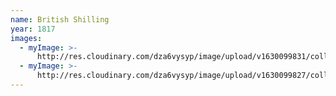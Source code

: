 ```yaml
---
name: British Shilling
year: 1817
images:
  - myImage: >-
      http://res.cloudinary.com/dza6vysyp/image/upload/v1630099831/collection/1817-shilling/83E26469-37C3-4880-BB77-411CC7686051_1_105_c_adobespark_csybju.png
  - myImage: >-
      http://res.cloudinary.com/dza6vysyp/image/upload/v1630099827/collection/1817-shilling/6F0EF990-7806-4A32-8EBF-992099CE078D_1_105_c_adobespark_tz49lf.png
---
```



